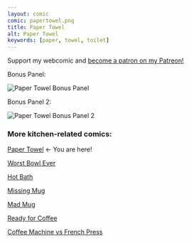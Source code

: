 ```yaml
---
layout: comic
comic: papertowel.png
title: Paper Towel
alt: Paper Towel
keywords: [paper, towel, toilet]
---
```


Support my webcomic and [become a patron on my Patreon!](https://www.patreon.com/lolnein)

Bonus Panel:

![Paper Towel Bonus Panel](/images/papertowel_bonus.png)

Bonus Panel 2:

![Paper Towel Bonus Panel 2](/images/papertowel_bonus2.png)


### More kitchen-related comics:

[Paper Towel](https://lolnein.com/2017/04/25/papertowel/) <- You are here!

[Worst Bowl Ever](https://lolnein.com/2018/08/02/worstbowlever/)

[Hot Bath](https://lolnein.com/2019/04/29/hotbath/)

[Missing Mug](https://lolnein.com/2019/09/11/missingmug/)

[Mad Mug](https://lolnein.com/2019/11/11/madmug/)

[Ready for Coffee](https://lolnein.com/2020/01/20/readyforcoffee/)

[Coffee Machine vs French Press](https://lolnein.com/2019/10/29/coffeemachinevsfrenchpress/)